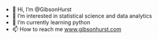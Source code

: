 - 👋 Hi, I’m @GibsonHurst
- 👀 I’m interested in statistical science and data analytics
- 🌱 I’m currently learning python
- 📫 How to reach me www.gibsonhurst.com

<!---
GibsonHurst/GibsonHurst is a ✨ special ✨ repository because its `README.md` (this file) appears on your GitHub profile.
You can click the Preview link to take a look at your changes.
--->
